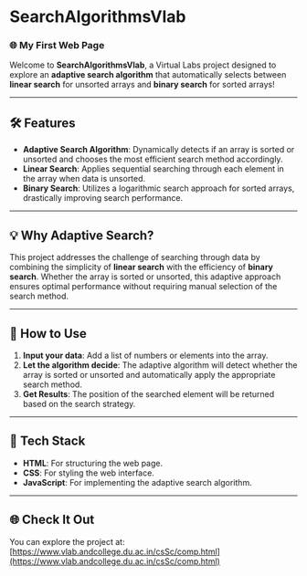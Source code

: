 # SearchAlgorithmsVlab

### 🌐 My First Web Page

Welcome to **SearchAlgorithmsVlab**, a Virtual Labs project designed to explore an **adaptive search algorithm** that automatically selects between **linear search** for unsorted arrays and **binary search** for sorted arrays!

---

## 🛠 Features

- **Adaptive Search Algorithm**: Dynamically detects if an array is sorted or unsorted and chooses the most efficient search method accordingly.
- **Linear Search**: Applies sequential searching through each element in the array when data is unsorted.
- **Binary Search**: Utilizes a logarithmic search approach for sorted arrays, drastically improving search performance.

---

## 💡 Why Adaptive Search?

This project addresses the challenge of searching through data by combining the simplicity of **linear search** with the efficiency of **binary search**. Whether the array is sorted or unsorted, this adaptive approach ensures optimal performance without requiring manual selection of the search method.

---

## 🚀 How to Use

1. **Input your data**: Add a list of numbers or elements into the array.
2. **Let the algorithm decide**: The adaptive algorithm will detect whether the array is sorted or unsorted and automatically apply the appropriate search method.
3. **Get Results**: The position of the searched element will be returned based on the search strategy.

---

## 📂 Tech Stack

- **HTML**: For structuring the web page.
- **CSS**: For styling the web interface.
- **JavaScript**: For implementing the adaptive search algorithm.

---

## 🌐 Check It Out

You can explore the project at: [https://www.vlab.andcollege.du.ac.in/csSc/comp.html](https://www.vlab.andcollege.du.ac.in/csSc/comp.html)

